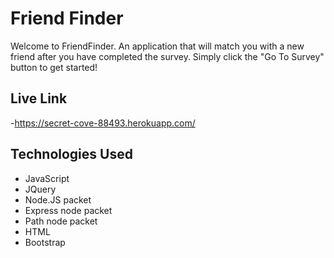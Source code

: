 # Friend Finder

Welcome to FriendFinder. An application that will match you with a new friend after you have completed the survey. Simply click the "Go To Survey" button to get started!

## Live Link 

-https://secret-cove-88493.herokuapp.com/

## Technologies Used

* JavaScript
* JQuery
* Node.JS packet
* Express node packet
* Path node packet
* HTML
* Bootstrap